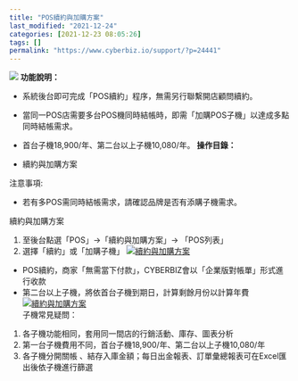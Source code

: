 ```yaml
---
title: "POS續約與加購方案"
last_modified: "2021-12-24"
categories: [2021-12-23 08:05:26]
tags: []
permalink: "https://www.cyberbiz.io/support/?p=24441"
---
```


![](https://www.cyberbiz.io/support/wp-content/uploads/2021/08/企業版.png)
**功能說明：**  

* 系統後台即可完成「POS續約」程序，無需另行聯繫開店顧問續約。
* 當同一POS店需要多台POS機同時結帳時，即需「加購POS子機」以達成多點同時結帳需求。
* 首台子機18,900/年、第二台以上子機10,080/年。
**操作目錄：**

* 續約與加購方案 

注意事項:  

* 若有多POS需同時結帳需求，請確認品牌是否有添購子機需求。

續約與加購方案

1. 至後台點選「POS」→「續約與加購方案」→ 「POS列表」
2. 選擇「續約」或「加購子機」
[![續約與加購方案](https://www.cyberbiz.io/support/wp-content/uploads/2021/12/續約與加購方案1.png)](https://www.cyberbiz.io/support/wp-content/uploads/2021/12/續約與加購方案1.png)  

* POS續約，商家「無需當下付款」，CYBERBIZ會以「企業版對帳單」形式進行收款
* 第二台以上子機，將依首台子機到期日，計算剩餘月份以計算年費
[![續約與加購方案](https://www.cyberbiz.io/support/wp-content/uploads/2021/12/續約與加購方案2.png)](https://www.cyberbiz.io/support/wp-content/uploads/2021/12/續約與加購方案2.png)  
子機常見疑問：

1. 各子機功能相同，套用同一間店的行銷活動、庫存、圖表分析
2. 第一台子機費用不同，首台子機18,900/年、第二台以上子機10,080/年
3. 各子機分開關帳 、結存入庫金額；每日出金報表、訂單彙總報表可在Excel匯出後依子機進行篩選


